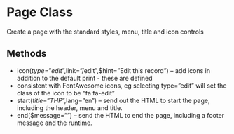 # Page Class

Create a page with the standard styles, menu, title and icon controls

## Methods

* icon($type=”edit”,$link=”/edit”,$hint=”Edit this record”) – add icons in addition to the default print - these are defined 
* consistent with FontAwesome icons, eg selecting type=”edit” will set the class of the icon to be “fa fa-edit”
* start($title=”THP”,$lang=”en”) – send out the HTML to start the page, including the header, menu and title.
* end($message=””) – send the HTML to end the page, including a footer message and the runtime.
